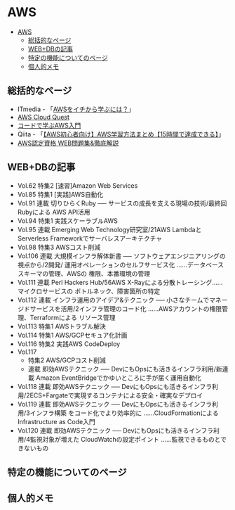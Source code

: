# AWS

- [AWS](#aws)
  - [総括的なページ](#総括的なページ)
  - [WEB+DBの記事](#webdbの記事)
  - [特定の機能についてのページ](#特定の機能についてのページ)
  - [個人的メモ](#個人的メモ)

## 総括的なページ

- ITmedia - 「[AWSをイチから学ぶには？](https://www.itmedia.co.jp/news/articles/2404/09/news158.html)」
- [AWS Cloud Quest](https://aws.amazon.com/jp/training/digital/aws-cloud-quest/)
- [コードで学ぶAWS入門](https://tomomano.github.io/learn-aws-by-coding/)
- Qiita - 「[【AWS初心者向け】AWS学習方法まとめ【15時間で達成できる】](https://qiita.com/toma_shohei/items/b7a001d26bd988d52021#aws学習を始めようと考えている人)」
- [AWS認定資格 WEB問題集&徹底解説](https://aws-exam.net/clf/)

## WEB+DBの記事

- Vol.62 特集2 [速習]Amazon Web Services
- Vol.85 特集1 [実践]AWS自動化
- Vol.91 連載 切りひらくRuby ── サービスの成長を支える現場の技術/最終回 Rubyによる AWS API活用
- Vol.94 特集1 実践スケーラブルAWS
- Vol.95 連載 Emerging Web Technology研究室/21AWS LambdaとServerless Frameworkでサーバレスアーキテクチャ
- Vol.98 特集3 AWSコスト削減
- Vol.106 連載 大規模インフラ解体新書 ── ソフトウェアエンジニアリングの視点から/2開発/ 運用オペレーションのセルフサービス化 ......データベーススキーマの管理、AWSの 権限、本番環境の管理
- Vol.111 連載 Perl Hackers Hub/56AWS X-Rayによる分散トレーシング......マイクロサービスの ボトルネック、障害箇所の特定
- Vol.112 連載 インフラ運用のアイデア&テクニック ── 小さなチームでマネージドサービスを活用/2インフラ管理のコード化 ......AWSアカウントの権限管理、Terraformによる リソース管理
- Vol.113 特集1 AWSトラブル解決
- Vol.114 特集1 AWS/GCPセキュア化計画
- Vol.116 特集2 実践AWS CodeDeploy
- Vol.117
  - 特集2 AWS/GCPコスト削減
  - 連載 即効AWSテクニック ── DevにもOpsにも活きるインフラ利用/新連載 Amazon EventBridgeでかゆいところに手が届く運用自動化
- Vol.118 連載 即効AWSテクニック ── DevにもOpsにも活きるインフラ利用/2ECS+Fargateで実現するコンテナによる安全・確実なデプロイ
- Vol.119 連載 即効AWSテクニック ── DevにもOpsにも活きるインフラ利用/3インフラ構築 をコード化でより効率的に ......CloudFormationによるInfrastructure as Code入門
- Vol.120 連載 即効AWSテクニック ── DevにもOpsにも活きるインフラ利用/4監視対象が増えた CloudWatchの設定ポイント ......監視できるものとできないもの

## 特定の機能についてのページ

## 個人的メモ
